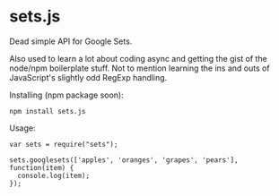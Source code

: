 sets.js
=======

Dead simple API for Google Sets.

Also used to learn a lot about coding async and getting the gist of the node/npm boilerplate stuff. Not to mention learning the ins and outs of JavaScript's slightly odd RegExp handling.

Installing (npm package soon):

    npm install sets.js

Usage:

    var sets = require("sets");

    sets.googlesets(['apples', 'oranges', 'grapes', 'pears'], function(item) {
      console.log(item);
    });

